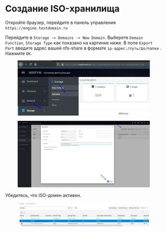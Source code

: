 # Создание ISO-хранилища

Откройте браузер, перейдите в панель управления `https://engine.testdomain.ru`

Перейдите в `Storage -> Domains -> New Domain`. Выберете `Domain Function`, `Storage Type` как показано на картинке ниже. В поле `Export Part` введите адрес вашей nfs-share в формате `ip-адрес:/путь/до/папки` . Нажмите `OK`.

<figure><img src="../../../../.gitbook/assets/Screenshot_1.png" alt=""><figcaption></figcaption></figure>

<figure><img src="../../../../.gitbook/assets/Screenshot_2.png" alt=""><figcaption></figcaption></figure>

Убедитесь, что ISO-домен активен.

<figure><img src="../../../../.gitbook/assets/post-install-iso-stor-3.jpg" alt=""><figcaption></figcaption></figure>
